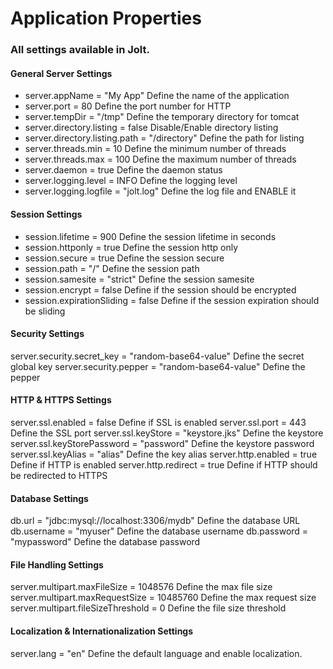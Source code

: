 # Application Properties 

### All settings available in Jolt.

#### General Server Settings
- server.appName = "My App" Define the name of the application
- server.port = 80 Define the port number for HTTP
- server.tempDir = "/tmp" Define the temporary directory for tomcat
- server.directory.listing = false Disable/Enable directory listing
- server.directory.listing.path = "/directory" Define the path for listing
- server.threads.min = 10 Define the minimum number of threads
- server.threads.max = 100 Define the maximum number of threads
- server.daemon = true Define the daemon status
- server.logging.level = INFO Define the logging level
- server.logging.logfile = "jolt.log" Define the log file and ENABLE it 

#### Session Settings
- session.lifetime = 900 Define the session lifetime in seconds
- session.httponly = true Define the session http only
- session.secure = true Define the session secure
- session.path = "/" Define the session path
- session.samesite = "strict" Define the session samesite
- session.encrypt = false Define if the session should be encrypted
- session.expirationSliding = false Define if the session expiration should be sliding

#### Security Settings

server.security.secret_key = "random-base64-value" Define the secret global key
server.security.pepper = "random-base64-value" Define the pepper

#### HTTP & HTTPS Settings

server.ssl.enabled = false Define if SSL is enabled
server.ssl.port = 443 Define the SSL port
server.ssl.keyStore = "keystore.jks" Define the keystore
server.ssl.keyStorePassword = "password" Define the keystore password
server.ssl.keyAlias = "alias" Define the key alias
server.http.enabled = true Define if HTTP is enabled
server.http.redirect = true Define if HTTP should be redirected to HTTPS

#### Database Settings

db.url = "jdbc:mysql://localhost:3306/mydb" Define the database URL
db.username = "myuser" Define the database username
db.password = "mypassword" Define the database password

#### File Handling Settings

server.multipart.maxFileSize = 1048576 Define the max file size
server.multipart.maxRequestSize = 10485760 Define the max request size
server.multipart.fileSizeThreshold = 0 Define the file size threshold

#### Localization & Internationalization Settings

server.lang = "en" Define the default language and enable localization.
